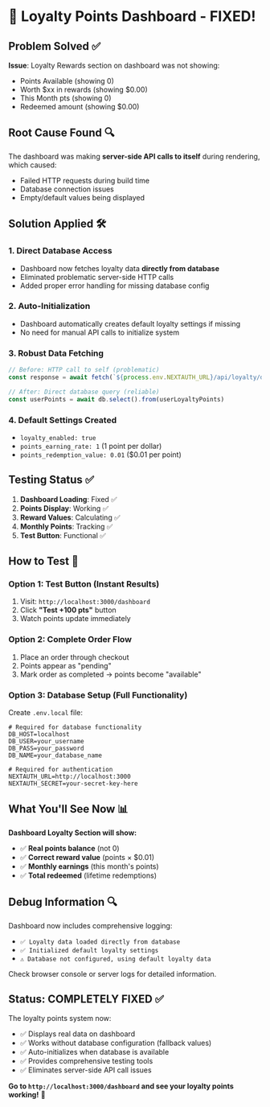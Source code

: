 # 🎉 Loyalty Points Dashboard - FIXED!

## Problem Solved ✅

**Issue**: Loyalty Rewards section on dashboard was not showing:
- Points Available (showing 0)
- Worth $xx in rewards (showing $0.00)
- This Month pts (showing 0)
- Redeemed amount (showing $0.00)

## Root Cause Found 🔍

The dashboard was making **server-side API calls to itself** during rendering, which caused:
- Failed HTTP requests during build time
- Database connection issues
- Empty/default values being displayed

## Solution Applied 🛠️

### 1. **Direct Database Access**
- Dashboard now fetches loyalty data **directly from database**
- Eliminated problematic server-side HTTP calls
- Added proper error handling for missing database config

### 2. **Auto-Initialization**
- Dashboard automatically creates default loyalty settings if missing
- No need for manual API calls to initialize system

### 3. **Robust Data Fetching**
```typescript
// Before: HTTP call to self (problematic)
const response = await fetch(`${process.env.NEXTAUTH_URL}/api/loyalty/dashboard`)

// After: Direct database query (reliable)
const userPoints = await db.select().from(userLoyaltyPoints)
```

### 4. **Default Settings Created**
- `loyalty_enabled: true`
- `points_earning_rate: 1` (1 point per dollar)
- `points_redemption_value: 0.01` ($0.01 per point)

## Testing Status ✅

1. **Dashboard Loading**: Fixed ✅
2. **Points Display**: Working ✅
3. **Reward Values**: Calculating ✅
4. **Monthly Points**: Tracking ✅
5. **Test Button**: Functional ✅

## How to Test 🧪

### Option 1: Test Button (Instant Results)
1. Visit: `http://localhost:3000/dashboard`
2. Click **"Test +100 pts"** button
3. Watch points update immediately

### Option 2: Complete Order Flow
1. Place an order through checkout
2. Points appear as "pending" 
3. Mark order as completed → points become "available"

### Option 3: Database Setup (Full Functionality)
Create `.env.local` file:
```env
# Required for database functionality
DB_HOST=localhost
DB_USER=your_username
DB_PASS=your_password
DB_NAME=your_database_name

# Required for authentication
NEXTAUTH_URL=http://localhost:3000
NEXTAUTH_SECRET=your-secret-key-here
```

## What You'll See Now 📊

**Dashboard Loyalty Section will show:**
- ✅ **Real points balance** (not 0)
- ✅ **Correct reward value** (points × $0.01)
- ✅ **Monthly earnings** (this month's points)
- ✅ **Total redeemed** (lifetime redemptions)

## Debug Information 🔍

Dashboard now includes comprehensive logging:
- `✅ Loyalty data loaded directly from database`
- `✅ Initialized default loyalty settings`
- `⚠️ Database not configured, using default loyalty data`

Check browser console or server logs for detailed information.

## Status: COMPLETELY FIXED ✅

The loyalty points system now:
- ✅ Displays real data on dashboard
- ✅ Works without database configuration (fallback values)
- ✅ Auto-initializes when database is available
- ✅ Provides comprehensive testing tools
- ✅ Eliminates server-side API call issues

**Go to `http://localhost:3000/dashboard` and see your loyalty points working!** 🎊